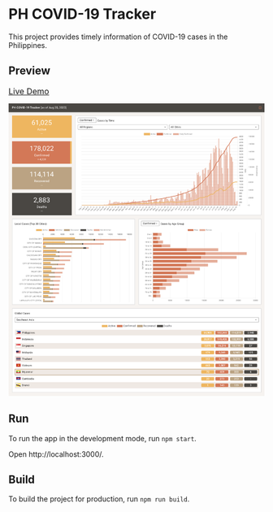 # PH COVID-19 Tracker

This project provides timely information of COVID-19 cases in the Philippines.

## Preview

[<span style="font-size:16px">Live Demo</span>](https://covid19ph-tracker.herokuapp.com)

![PH COVID-19 Tracker Preview](src/images/preview_v5.png)

## Run

To run the app in the development mode, run `npm start`.

Open http://localhost:3000/.

## Build

To build the project for production, run `npm run build`.
